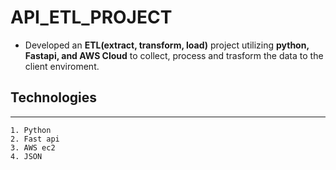 # API_ETL_PROJECT
* Developed an **ETL(extract, transform, load)** project utilizing **python, Fastapi, and AWS Cloud** to collect, process and trasform the data to the client enviroment.


## Technologies
------------------
```
1. Python 
2. Fast api
3. AWS ec2
4. JSON
```